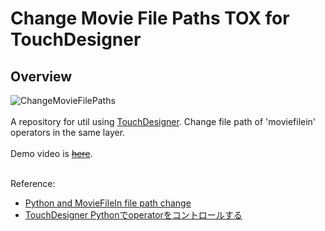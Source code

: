 # Change Movie File Paths TOX for TouchDesigner
## Overview

![ChangeMovieFilePaths](https://github.com/FollowTheDarkside/touchdesigner-utils/assets/9309605/4b67ebe1-892b-4931-8f76-31569dc7e2e3)
<br>
<br>
A repository for util using [TouchDesigner](https://derivative.ca/). Change file path of 'moviefilein' operators in the same layer.
<br>
<br>
Demo video is ~~[here]()~~.
<br>
<br>

Reference:
- [Python and MovieFileIn file path change](https://forum.derivative.ca/t/python-and-moviefilein-file-path-change/10176/1)
- [TouchDesigner Pythonでoperatorをコントロールする](https://qiita.com/chimanaco/items/6db8b1698325242332a9)